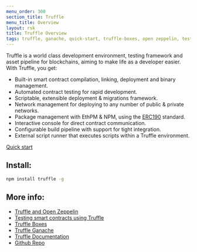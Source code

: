 ```yaml
---
menu_order: 300
section_title: Truffle
menu_title: Overview
layout: rsk
title: Truffle Overview
tags: truffle, ganache, quick-start, truffle-boxes, open zeppelin, testing, networks, deployment, npm, tools, rsk, ethereum, smart-contracts, install, windows, mac, linux, get-started, how-to
---
```


Truffle is a world class development environment, testing framework and asset pipeline for blockchains, aiming to make life as a developer easier. With Truffle, you get:

* Built-in smart contract compilation, linking, deployment and binary management.
* Automated contract testing for rapid development.
* Scriptable, extensible deployment & migrations framework.
* Network management for deploying to any number of public & private networks.
* Package management with EthPM & NPM, using the [ERC190](https://github.com/ethereum/EIPs/issues/190) standard.
* Interactive console for direct contract communication.
* Configurable build pipeline with support for tight integration.
* External script runner that executes scripts within a Truffle environment.

<a href="/quick-start/" class="green-button">Quick start</a>

## Install:

```bash
npm install truffle -g
```

## More info:

- [Truffle and Open Zeppelin](/tutorials/ethereum-devs/setup-truffle-oz)
- [Testing smart contracts using Truffle](/tutorials/ethereum-devs/truffle-test/)
- [Truffle Boxes](/tools/truffle/boxes)
- [Truffle Ganache](/tools/truffle/ganache)
- [Truffle Documentation](https://www.trufflesuite.com/docs)
- [Github Repo](https://github.com/trufflesuite/truffle)
